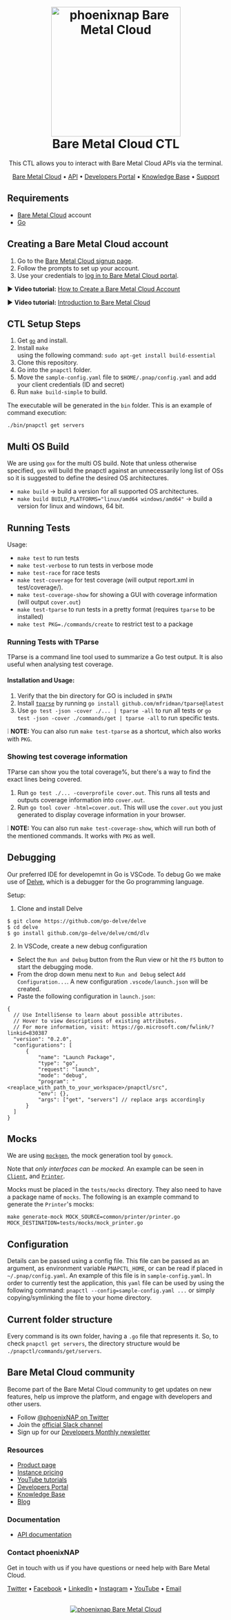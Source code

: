 <h1 align="center">
  <br>
  <a href="https://phoenixnap.com/bare-metal-cloud"><img src="https://user-images.githubusercontent.com/78744488/109779287-16da8600-7c06-11eb-81a1-97bf44983d33.png" alt="phoenixnap Bare Metal Cloud" width="300"></a>
  <br>
  Bare Metal Cloud CTL
  <br>
</h1>

<p align="center">
This CTL allows you to interact with Bare Metal Cloud APIs via the terminal.
</p>

<p align="center">
  <a href="https://phoenixnap.com/bare-metal-cloud">Bare Metal Cloud</a> •
  <a href="https://developers.phoenixnap.com/docs/bmc/1/overview">API</a> •
  <a href="https://developers.phoenixnap.com/">Developers Portal</a> •
  <a href="http://phoenixnap.com/kb">Knowledge Base</a> •
  <a href="https://developers.phoenixnap.com/support">Support</a>
</p>

## Requirements

- [Bare Metal Cloud](https://bmc.phoenixnap.com) account
- [Go](https://golang.org/dl/)

## Creating a Bare Metal Cloud account

1. Go to the [Bare Metal Cloud signup page](https://support.phoenixnap.com/wap-jpost3/bmcSignup).
2. Follow the prompts to set up your account.
3. Use your credentials to [log in to Bare Metal Cloud portal](https://bmc.phoenixnap.com).

:arrow_forward: **Video tutorial:** [How to Create a Bare Metal Cloud Account](https://www.youtube.com/watch?v=RLRQOisEB-k)
<br>

:arrow_forward: **Video tutorial:** [Introduction to Bare Metal Cloud](https://www.youtube.com/watch?v=8TLsqgLDMN4)

## CTL Setup Steps

1. Get [`go`](https://golang.org/) and install.
2. Install `make`<br> using the following command: 
    `sudo apt-get install build-essential`
3. Clone this repository.
4. Go into the `pnapctl` folder.
5. Move the `sample-config.yaml` file to `$HOME/.pnap/config.yaml` and add your client credentials (ID and secret)
6. Run `make build-simple` to build.

The executable will be generated in the `bin` folder. This is an example of command execution:

   `./bin/pnapctl get servers`

## Multi OS Build

We are using `gox` for the multi OS build. Note that unless otherwise specified, `gox` will build the pnapctl against an unnecessarily long list of OSs so it is suggested to define the desired OS architectures.

* `make build` -> build a version for all supported OS architectures.
* `make build BUILD_PLATFORMS="linux/amd64 windows/amd64"` -> build a version for linux and windows, 64 bit.

## Running Tests

Usage:

* `make test` to run tests
* `make test-verbose` to run tests in verbose mode
* `make test-race` for race tests
* `make test-coverage` for test coverage (will output report.xml in test/coverage/).
* `make test-coverage-show` for showing a GUI with coverage information (will output `cover.out`)
* `make test-tparse` to run tests in a pretty format (requires `tparse` to be installed)
* `make test PKG=./commands/create` to restrict test to a package

### Running Tests with TParse

TParse is a command line tool used to summarize a Go test output. It is also useful when analysing test coverage. 

#### Installation and Usage: 
1. Verify that the bin directory for GO is included in `$PATH`
2. Install [`tparse`](https://github.com/mfridman/tparse) by running `go install github.com/mfridman/tparse@latest`
3. Use `go test -json -cover ./... | tparse -all` to run all tests or `go test -json -cover ./commands/get | tparse -all` to run specific tests. 

:grey_exclamation: **NOTE:** You can also run `make test-tparse` as a shortcut, which also works with `PKG`.

### Showing test coverage information

TParse can show you the total coverage%, but there's a way to find the exact lines being covered.

1. Run `go test ./... -coverprofile cover.out`. This runs all tests and outputs coverage information into `cover.out`.
2. Run `go tool cover -html=cover.out`. This will use the `cover.out` you just generated to display coverage information in your browser.

:grey_exclamation: **NOTE:** You can also run `make test-coverage-show`, which will run both of the mentioned commands. It works with `PKG` as well.

## Debugging 

Our preferred IDE for developemnt in Go is VSCode. To debug Go we make use of [Delve](https://github.com/go-delve/delve), which is a debugger for the Go programming language. 

Setup: 
1. Clone and install Delve
  ```
  $ git clone https://github.com/go-delve/delve
  $ cd delve
  $ go install github.com/go-delve/delve/cmd/dlv

  ```
2. In VSCode, create a new debug configuration 
  * Select the `Run and Debug` button from the Run view or hit the `F5` button to start the debugging mode. 
  * From the drop down menu next to `Run and Debug` select `Add Configuration...`. A new configuration `.vscode/launch.json` will be created.
  * Paste the following configuration in `launch.json`:
  ```
  {
    // Use IntelliSense to learn about possible attributes.
    // Hover to view descriptions of existing attributes.
    // For more information, visit: https://go.microsoft.com/fwlink/?linkid=830387
    "version": "0.2.0",
    "configurations": [
        {
            "name": "Launch Package",
            "type": "go",
            "request": "launch",
            "mode": "debug",
            "program": "<reaplace_with_path_to_your_workspace>/pnapctl/src",
            "env": {},
            "args": ["get", "servers"] // replace args accordingly             
        }
    ]
  }
  ```

## Mocks

We are using [`mockgen`](https://github.com/golang/mock), the mock generation tool by `gomock`.

Note that *only interfaces can be mocked.* An example can be seen in [`Client`](./pnapctl/client/client.go), and [`Printer`](./pnapctl/printer/printer.go).

Mocks must be placed in the `tests/mocks` directory. They also need to have a package name of `mocks`. The following is an example command to generate the `Printer`'s mocks:

`make generate-mock MOCK_SOURCE=common/printer/printer.go MOCK_DESTINATION=tests/mocks/mock_printer.go`

## Configuration
Details can be passed using a config file. This file can be passed as an argument, as environment variable `PNAPCTL_HOME`, or can be read if placed in `~/.pnap/config.yaml`. An example of this file is in `sample-config.yaml`. In order to currently test the application, this `yaml` file can be used by using the following command: `pnapctl --config=sample-config.yaml ...` or simply copying/symlinking the file to your home directory.

## Current folder structure

Every command is its own folder, having a `.go` file that represents it. So, to check `pnapctl get servers`, the directory structure would be `./pnapctl/commands/get/servers`.

## Bare Metal Cloud community

Become part of the Bare Metal Cloud community to get updates on new features, help us improve the platform, and engage with developers and other users.

- Follow [@phoenixNAP on Twitter](https://twitter.com/phoenixnap)
- Join the [official Slack channel](https://phoenixnap.slack.com)
- Sign up for our [Developers Monthly newsletter](https://phoenixnap.com/developers-monthly-newsletter)

### Resources

- [Product page](https://phoenixnap.com/bare-metal-cloud)
- [Instance pricing](https://phoenixnap.com/bare-metal-cloud/instances)
- [YouTube tutorials](https://www.youtube.com/watch?v=8TLsqgLDMN4&list=PLWcrQnFWd54WwkHM0oPpR1BrAhxlsy1Rc&ab_channel=PhoenixNAPGlobalITServices)
- [Developers Portal](https://developers.phoenixnap.com)
- [Knowledge Base](https://phoenixnap.com/kb)
- [Blog](https:/phoenixnap.com/blog)

### Documentation

- [API documentation](https://developers.phoenixnap.com/docs/bmc/1/overview)

### Contact phoenixNAP

Get in touch with us if you have questions or need help with Bare Metal Cloud.

<p align="left">
  <a href="https://twitter.com/phoenixNAP">Twitter</a> •
  <a href="https://www.facebook.com/phoenixnap">Facebook</a> •
  <a href="https://www.linkedin.com/company/phoenix-nap">LinkedIn</a> •
  <a href="https://www.instagram.com/phoenixnap">Instagram</a> •
  <a href="https://www.youtube.com/user/PhoenixNAPdatacenter">YouTube</a> •
  <a href="https://developers.phoenixnap.com/support">Email</a> 
</p>

<p align="center">
  <br>
  <a href="https://phoenixnap.com/bare-metal-cloud"><img src="https://user-images.githubusercontent.com/81640346/115243282-0c773b80-a123-11eb-9de7-59e3934a5712.jpg" alt="phoenixnap Bare Metal Cloud"></a>
</p>

